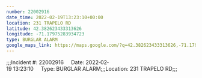 ```yaml
---
number: 22002916
date_time: 2022-02-19T13:23:10+00:00
location: 231 TRAPELO RD
latitude: 42.382623433313626
longitude: -71.17975283934723
type: BURGLAR ALARM
google_maps_link: https://maps.google.com/?q=42.382623433313626,-71.17975283934723
---
```


;;;Incident #: 22002916     Date: 2022‐02‐19 13:23:10     Type: BURGLAR ALARM;;;Location: 231 TRAPELO RD;;;
